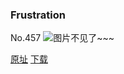 ### Frustration
No.457
![图片不见了~~~](https://imgs.xkcd.com/comics/frustration.png)

[原址](https://xkcd.com//457) [下载](https://imgs.xkcd.com/comics/frustration.png)

